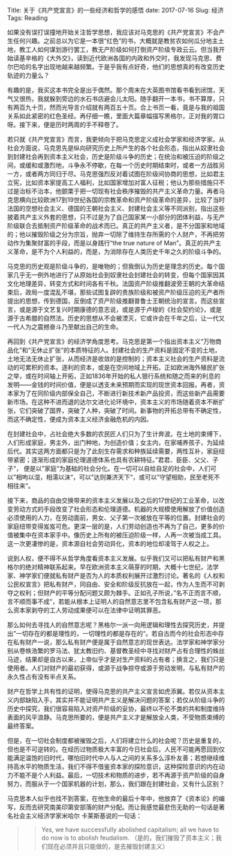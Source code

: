 Title: 关于《共产党宣言》的一些经济和哲学的感悟
date: 2017-07-16
Slug: 经济
Tags: Reading


如果没有误打误撞地开始关注哲学思想，我应该对马克思的《共产党宣言》不会产生任何兴趣。之前总以为它是一本很“红色”的书，大概就是教贫农如何瓜分地主土地，教工人如何谋划游行罢工，教无产阶级如何打倒资产阶级专政云云。但当我开始读基辛格的《大外交》，读到近代欧洲各国的内政和外交时，我发现马克思、费尔巴哈的名字出现地越来越频繁。于是乎我有点好奇，他们的思想真的有改变历史轨迹的力量么？

有趣的是，我买这本书完全是出于偶然。那个周末在大英图书馆看书看到闭馆，天气又很热，我就躲到旁边的水石书店避会儿太阳。随手翻开一本书，书不算厚，只有两百九十页，然而光导言介绍就有两百五十页。合上书页一看，竟是与我的祖国关系如此紧密的红色圣经。再仔细一瞧，里面大篇章幅描写黑格尔，正对我的胃口呀。接下来，便是历时两周的手不释卷了。

若只就《共产党宣言》而言，我更倾向于把马克思定义成社会学家和经济学家。从社会方面说，马克思先是纵向研究历史上所产生的各个社会形态，指出从奴隶社会到封建社会再到资本主义社会，历史是阶级斗争的历史；在统治和被压迫的阶级之间，或缓和或激烈地，斗争永不停歇，在每一个历史时期结束时，或者一方战胜另一方，或者两方同归于尽。马克思强烈反对着试图在阶级间协商的思想，比如君主立宪，比如资本家提高工人福利，比如国家增加对富人征税；他认为那些措施只不过是治标不治本，他颤栗于把一切现有社会秩序摧毁的共产主义革命力量。再者马克思横向比较欧洲17到19世纪各国的宗教革命和资产阶级革命的差异，比较了当时法国的空想社会主义、德国的王朝社会主义、封建社会主义等不同派别，指出这些披着共产主义外套的思想，只不过是为了自己国家某一小部分的团体利益，与无产阶级联合去抵制资产阶级革命的战术而已。真正的共产主义者，是不分国家和地域的；他以摧毁阶级之分为宗旨，抛弃一切除了维持生存所需的个人财产，不再把劳动作为集聚财富的手段，而是以身践行“the true nature of Man”。真正的共产主义革命，是不为个人利益的，而是，为消除存在人类历史千年之久的阶级斗争的。

马克思的历史观是阶级斗争的，是唯物的；但我倒认为历史是理念的历史。每个国家几乎无一例外地进行了从原始社会到奴隶社会封建社会的转变，但每个国家因其文化地理差异，转变方式和时间各有千秋。法国资产阶级推翻波旁王朝的大革命结束后，政局一度混乱不堪，那些试图复辟的贵族阶级和被资产阶级压迫的无产者所提出的思想，传到德国，反倒成了资产阶级推翻普鲁士王朝统治的宣言。而这些宣言，或是源于文艺复兴时期康德的意志说，或是源于卢梭的《社会契约论》，或是源于古希腊的自然法。历史的思想从不会被湮灭，它或许会在千年之后，让一代又一代人为之震撼奋斗乃至献出自己的生命。

再回到《共产党宣言》的经济学角度思考。马克思是第一个指出资本主义“万物商品化”和“无休止扩张“的本质特征的人。封建社会的生产资料是固定不变的土地，土地无法无休止扩张，从而经济是收敛的是控制的；资本主义社会的生产资料是流动的可累积的资本。逐利的资本，或是在空间地域上开拓，正如欧洲海外殖民扩张之举，或在时间轴上开拓，正如1836年开始的私人银行系统和随之而来的利息的发明——金钱的时间价值，便是以透支未来预期而实现的现世资本回报。再者，资本家为了在同阶级内部保全自己，不断进行新技术新产品投资，而这些新产品需要新市场。在这种不进而退的达尔文进化论环境中，资本主义的市场随着资本不断扩张，它们突破了国界，突破了人种，突破了时间。新事物的开拓总带有不确定性，而这不确定性，便成为资本主义经济金融危机的内因。

在封建社会中，占社会绝大多数的农民匠人们只为了生计奔波。在土地的束缚下，人们形成家庭，男主外，出门种地，为创造价值；女主内，在家哺养孩子，为延续后代。其实这两方面都只是为了此刻生存需求和种族延续需要，两性互补，家庭纽带紧密；逐渐形成的家庭伦理道德体系也具有农耕特征。”君君、臣臣、父父、子子“， 便是以”家庭“为基础的社会分化。在一切可以自给自足的社会中，人们可以”相呴以湿，相濡以沫“，可以”达则兼济天下“，或可以”守望相助，民至老死不相往来“。

接下来，商品的自由交换带来的资本主义发展以及之后的17世纪的工业革命，以改变劳动方式的手段改变了社会形态和伦理道德。机器的大规模使用解放了价值创造必须使用的人力，在劳动面前，男女、父子第一次被放在平等的位置。封建社会的家庭纽带变得岌岌可危。更深一层的是，人们劳动创造也不再为了自己，更多的价值被集中在资本家手中。像历史上所有的被压迫阶级一样，人再一次被当成工具。这一次更凄惨的是，资本源自社会劳动异化，资本的地位却凌驾于人权之上。

说到人权，便不得不从哲学角度看资本主义发展。似乎我们又可以把私有财产和黑格尔的绝对精神联系起来。早在欧洲资本主义萌芽的时期，大概十七世纪，法学家、神学家们便就私有财产是否为人的本质权利展开过激烈讨论。著名的《人权和公民权宣言》把私有财产，同自由、安全和阶级反抗放在一起，作为人生而不可剥夺之权利；但财产的平等分配问题又颇为棘手。正如孔子所说，”名不正而言不顺，言不顺而事不成“，若能从根本上证明人的自然意志里不包含私有财产这一项，那么资本家剥夺的工人劳动成果便可以在法律中证明其罪恶。

那么如何去寻找人的自然意志呢？黑格尔一派一向用逻辑和理性去探究历史，并提出”一切存在的都是理性的，一切理性的都是存在的“。若自古而今的社会形态中存在私有财产一说，那么私有财产便是属于自然意志的现世表达。法学家和神学家分别从卷帙浩繁的罗马法、犹太教旧约、基督教圣经中寻找对财产占有合理性的蛛丝马迹，结果却是自古以来，上帝似乎才是对生产资料的占有者；换言之，我们只是使用者。人们对财产的最初获得，或源于战争掠夺或源于劳动发明，与私有财产的永久性占有没有半点关系。

财产在哲学上共有性的证明，使得马克思的共产主义宣言如虎添翼。若仅从资本主义内部缺陷入手，其实并不能证明共产主义是解决问题的答案；若仅从阶级斗争的历史中探究，我们很容易陷入对资产阶级的妥协，最终以不伦不类的共和制度维持表面的风平浪静。马克思所要的，便是共产主义才是解放全人类，不受物质束缚的最终答案。

但是，在一切社会制度都被摧毁之后，人们将建立什么的社会呢？历史是重复的，但也是不可逆转的。在经历过物质极大丰富的今日社会后，人民不可能再愿回到仅能满足温饱的旧时代，哪怕旧时代中人与人之间的关系多么淳朴友善；若想继续维持高水平的物质生活，我们不得不借鉴资本家的探险意识，这种探险意识的内在动力不能不是个人利益。最后，一切技术和物质的进步，若不再源于资产阶级的自身努力，而服从于一个国家机器的计划，那么，我们跟在封建社会，又有什么区别？

马克思本人似乎也找不到答案，在他生命的最后十年中，他放弃了《资本论》的编写，反而去研究南美印第安部落的财产分配。而让我感觉最悲伤无助的一句话是著名社会主义经济学家米哈尔 卡莱斯基说的一句话：

>> Yes, we have successfully abolished capitalism; all we have to do now is to abolish feudalism. （是的，我们摧毁了资本主义；我们现在必须并且只能做的，是去摧毁封建主义）










